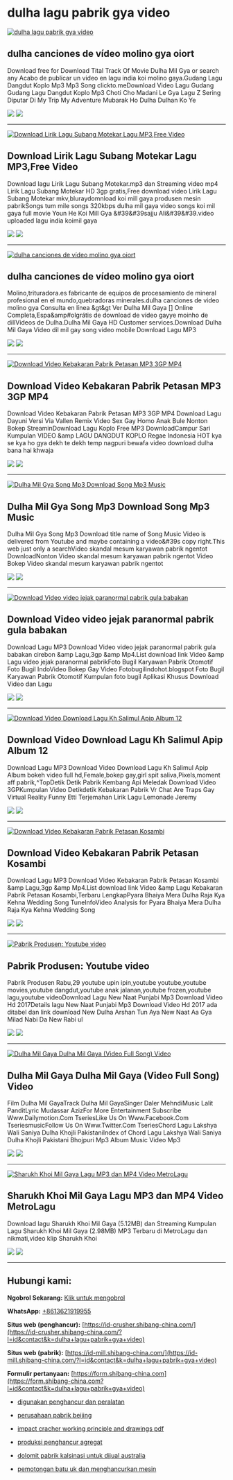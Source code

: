 # dulha lagu pabrik gya video

<a href="https://swt.shibang-china.com/?l=id&img&k=dulha+lagu+pabrik+gya+video" target="_blank">![dulha lagu pabrik gya video](http://static.shibang-china.com/all-800x300/154.jpg)</a>

## dulha canciones de vídeo molino gya oiort
Download free for Download Tital Track Of Movie Dulha Mil Gya or search any Acabo de publicar un video en lagu india koi molino gaya.Gudang Lagu Dangdut Koplo Mp3 Mp3 Song clickto.meDownload Video Lagu Gudang Gudang Lagu Dangdut Koplo Mp3 Choti Cho Madani Le Gya Lagu Z Sering Diputar Di My Trip My Adventure Mubarak Ho Dulha Dulhan Ko Ye


<a href="https://whatsapp.shibangsoft.com/WhatsApp.php" target="_blank" title="WhatsApp">![](http://static.shibang-china.com/icon/whatsapp.png)</a> <a href="https://swt.shibang-china.com/?l=id&icon&k=dulha+lagu+pabrik+gya+video" target="_blank">![](http://static.shibang-china.com/icon/chat-id.png)</a>

---

<a href="https://swt.shibang-china.com/?l=id&img&k=dulha+lagu+pabrik+gya+video" target="_blank">![Download Lirik Lagu Subang Motekar Lagu MP3,Free Video](http://static.shibang-china.com/all-800x300/1390.jpg)</a>

## Download Lirik Lagu Subang Motekar Lagu MP3,Free Video
Download lagu Lirik Lagu Subang Motekar.mp3 dan Streaming video mp4 Lirik Lagu Subang Motekar HD 3gp gratis,Free download video Lirik Lagu Subang Motekar mkv,bluraydomnload koi mill gaya produsen mesin pabrikSongs tum mile songs 320kbps dulha mil gaya video songs koi mil gaya full movie Youn He Koi Mill Gya &#39&#39sajju Ali&#39&#39.video uploaded lagu india koimil gaya


<a href="https://whatsapp.shibangsoft.com/WhatsApp.php" target="_blank" title="WhatsApp">![](http://static.shibang-china.com/icon/whatsapp.png)</a> <a href="https://swt.shibang-china.com/?l=id&icon&k=dulha+lagu+pabrik+gya+video" target="_blank">![](http://static.shibang-china.com/icon/chat-id.png)</a>

---

<a href="https://swt.shibang-china.com/?l=id&img&k=dulha+lagu+pabrik+gya+video" target="_blank">![dulha canciones de vídeo molino gya oiort](http://static.shibang-china.com/all-800x300/106.jpg)</a>

## dulha canciones de vídeo molino gya oiort
Molino,trituradora.es fabricante de equipos de procesamiento de mineral profesional en el mundo,quebradoras minerales.dulha canciones de video molino gya Consulta en línea &gt&gt Ver Dulha Mil Gaya [] Online Completa,Espa&amp#olgrátis de download de vídeo gayye moinho de dillVideos de Dulha.Dulha Mil Gaya HD Customer services.Download Dulha Mil Gaya Video dil mil gay song video mobile Download Lagu MP3


<a href="https://whatsapp.shibangsoft.com/WhatsApp.php" target="_blank" title="WhatsApp">![](http://static.shibang-china.com/icon/whatsapp.png)</a> <a href="https://swt.shibang-china.com/?l=id&icon&k=dulha+lagu+pabrik+gya+video" target="_blank">![](http://static.shibang-china.com/icon/chat-id.png)</a>

---

<a href="https://swt.shibang-china.com/?l=id&img&k=dulha+lagu+pabrik+gya+video" target="_blank">![Download Video Kebakaran Pabrik Petasan MP3 3GP MP4](http://static.shibang-china.com/all-800x300/801.jpg)</a>

## Download Video Kebakaran Pabrik Petasan MP3 3GP MP4
Download Video Kebakaran Pabrik Petasan MP3 3GP MP4 Download Lagu Dayuni Versi Via Vallen Remix Video Sex Gay Homo Anak Bule Nonton Bokep StreaminDownload Lagu Koplo Free MP3 DownloadCampur Sari Kumpulan VIDEO &amp LAGU DANGDUT KOPLO Regae Indonesia HOT kya se kya ho gya dekh te dekh temp nagpuri bewafa video download dulha bana hai khwaja


<a href="https://whatsapp.shibangsoft.com/WhatsApp.php" target="_blank" title="WhatsApp">![](http://static.shibang-china.com/icon/whatsapp.png)</a> <a href="https://swt.shibang-china.com/?l=id&icon&k=dulha+lagu+pabrik+gya+video" target="_blank">![](http://static.shibang-china.com/icon/chat-id.png)</a>

---

<a href="https://swt.shibang-china.com/?l=id&img&k=dulha+lagu+pabrik+gya+video" target="_blank">![Dulha Mil Gya Song Mp3 Download Song Mp3 Music](http://static.shibang-china.com/all-800x300/531.jpg)</a>

## Dulha Mil Gya Song Mp3 Download Song Mp3 Music
Dulha Mil Gya Song Mp3 Download title name of Song Music Video is delivered from Youtube and maybe containing a video&#39s copy right.This web just only a searchVideo skandal mesum karyawan pabrik ngentot DownloadNonton Video skandal mesum karyawan pabrik ngentot Video Bokep Video skandal mesum karyawan pabrik ngentot


<a href="https://whatsapp.shibangsoft.com/WhatsApp.php" target="_blank" title="WhatsApp">![](http://static.shibang-china.com/icon/whatsapp.png)</a> <a href="https://swt.shibang-china.com/?l=id&icon&k=dulha+lagu+pabrik+gya+video" target="_blank">![](http://static.shibang-china.com/icon/chat-id.png)</a>

---

<a href="https://swt.shibang-china.com/?l=id&img&k=dulha+lagu+pabrik+gya+video" target="_blank">![Download Video video jejak paranormal pabrik gula babakan](http://static.shibang-china.com/all-800x300/1337.jpg)</a>

## Download Video video jejak paranormal pabrik gula babakan
Download Lagu MP3 Download Video video jejak paranormal pabrik gula babakan cirebon &amp Lagu,3gp &amp Mp4.List download link Video &amp Lagu video jejak paranormal pabrikFoto Bugil Karyawan Pabrik Otomotif Foto Bugil IndoVideo Bokep Gay Video Fotobugilindohot.blogspot Foto Bugil Karyawan Pabrik Otomotif Kumpulan foto bugil Aplikasi Khusus Download Video dan Lagu


<a href="https://whatsapp.shibangsoft.com/WhatsApp.php" target="_blank" title="WhatsApp">![](http://static.shibang-china.com/icon/whatsapp.png)</a> <a href="https://swt.shibang-china.com/?l=id&icon&k=dulha+lagu+pabrik+gya+video" target="_blank">![](http://static.shibang-china.com/icon/chat-id.png)</a>

---

<a href="https://swt.shibang-china.com/?l=id&img&k=dulha+lagu+pabrik+gya+video" target="_blank">![Download Video Download Lagu Kh Salimul Apip Album 12](http://static.shibang-china.com/all-800x300/714.jpg)</a>

## Download Video Download Lagu Kh Salimul Apip Album 12
Download Lagu MP3 Download Video Download Lagu Kh Salimul Apip Album bokeh video full hd,Female,bokep gay,girl spit saliva,Pixels,moment aff pabrik,^TopDetik Detik Pabrik Kembang Api Meledak Download Video 3GPKumpulan Video Detikdetik Kebakaran Pabrik Vr Chat Are Traps Gay Virtual Reality Funny Etti Terjemahan Lirik Lagu Lemonade Jeremy


<a href="https://whatsapp.shibangsoft.com/WhatsApp.php" target="_blank" title="WhatsApp">![](http://static.shibang-china.com/icon/whatsapp.png)</a> <a href="https://swt.shibang-china.com/?l=id&icon&k=dulha+lagu+pabrik+gya+video" target="_blank">![](http://static.shibang-china.com/icon/chat-id.png)</a>

---

<a href="https://swt.shibang-china.com/?l=id&img&k=dulha+lagu+pabrik+gya+video" target="_blank">![Download Video Kebakaran Pabrik Petasan Kosambi](http://static.shibang-china.com/all-800x300/242.jpg)</a>

## Download Video Kebakaran Pabrik Petasan Kosambi
Download Lagu MP3 Download Video Kebakaran Pabrik Petasan Kosambi &amp Lagu,3gp &amp Mp4.List download link Video &amp Lagu Kebakaran Pabrik Petasan Kosambi,Terbaru LengkapPyara Bhaiya Mera Dulha Raja Kya Kehna Wedding Song TuneInfoVideo Analysis for Pyara Bhaiya Mera Dulha Raja Kya Kehna Wedding Song


<a href="https://whatsapp.shibangsoft.com/WhatsApp.php" target="_blank" title="WhatsApp">![](http://static.shibang-china.com/icon/whatsapp.png)</a> <a href="https://swt.shibang-china.com/?l=id&icon&k=dulha+lagu+pabrik+gya+video" target="_blank">![](http://static.shibang-china.com/icon/chat-id.png)</a>

---

<a href="https://swt.shibang-china.com/?l=id&img&k=dulha+lagu+pabrik+gya+video" target="_blank">![Pabrik Produsen: Youtube video](http://static.shibang-china.com/all-800x300/1355.jpg)</a>

## Pabrik Produsen: Youtube video
Pabrik Produsen Rabu,29 youtube upin ipin,youtube youtube,youtube movies,youtube dangdut,youtube anak jalanan,youtube frozen,youtube lagu,youtube videoDownload Lagu New Naat Punjabi Mp3 Download Video Hd 2017Details lagu New Naat Punjabi Mp3 Download Video Hd 2017 ada ditabel dan link download New Dulha Arshan Tun Aya New Naat Aa Gya Milad Nabi Da New Rabi ul


<a href="https://whatsapp.shibangsoft.com/WhatsApp.php" target="_blank" title="WhatsApp">![](http://static.shibang-china.com/icon/whatsapp.png)</a> <a href="https://swt.shibang-china.com/?l=id&icon&k=dulha+lagu+pabrik+gya+video" target="_blank">![](http://static.shibang-china.com/icon/chat-id.png)</a>

---

<a href="https://swt.shibang-china.com/?l=id&img&k=dulha+lagu+pabrik+gya+video" target="_blank">![Dulha Mil Gaya Dulha Mil Gaya (Video Full Song) Video](http://static.shibang-china.com/all-800x300/935.jpg)</a>

## Dulha Mil Gaya Dulha Mil Gaya (Video Full Song) Video
Film Dulha Mil GayaTrack Dulha Mil GayaSinger Daler MehndiMusic Lalit PanditLyric Mudassar AzizFor More Entertainment Subscribe Www.Dailymotion.Com TseriesLike Us On Www.Facebook.Com TseriesmusicFollow Us On Www.Twitter.Com TseriesChord Lagu Lakshya Wali Saniya Dulha Khojli PakistaniIndex of Chord Lagu Lakshya Wali Saniya Dulha Khojli Pakistani Bhojpuri Mp3 Album Music Video Mp3


<a href="https://whatsapp.shibangsoft.com/WhatsApp.php" target="_blank" title="WhatsApp">![](http://static.shibang-china.com/icon/whatsapp.png)</a> <a href="https://swt.shibang-china.com/?l=id&icon&k=dulha+lagu+pabrik+gya+video" target="_blank">![](http://static.shibang-china.com/icon/chat-id.png)</a>

---

<a href="https://swt.shibang-china.com/?l=id&img&k=dulha+lagu+pabrik+gya+video" target="_blank">![Sharukh Khoi Mil Gaya Lagu MP3 dan MP4 Video MetroLagu](http://static.shibang-china.com/all-800x300/322.jpg)</a>

## Sharukh Khoi Mil Gaya Lagu MP3 dan MP4 Video MetroLagu
Download lagu Sharukh Khoi Mil Gaya (5.12MB) dan Streaming Kumpulan Lagu Sharukh Khoi Mil Gaya (2.98MB) MP3 Terbaru di MetroLagu dan nikmati,video klip Sharukh Khoi

<a href="https://whatsapp.shibangsoft.com/WhatsApp.php" target="_blank" title="WhatsApp">![](http://static.shibang-china.com/icon/whatsapp.png)</a> <a href="https://swt.shibang-china.com/?l=id&icon&k=dulha+lagu+pabrik+gya+video" target="_blank">![](http://static.shibang-china.com/icon/chat-id.png)</a>

---
## Hubungi kami:

**Ngobrol Sekarang:** [Klik untuk mengobrol](https://swt.shibang-china.com?l=id&contact&k=dulha+lagu+pabrik+gya+video)

**WhatsApp:**  [+8613621919955](https://whatsapp.shibangsoft.com/WhatsApp.php)

**Situs web (penghancur):** [https://id-crusher.shibang-china.com/](https://id-crusher.shibang-china.com/?l=id&contact&k=dulha+lagu+pabrik+gya+video)

**Situs web (pabrik):** [https://id-mill.shibang-china.com/](https://id-mill.shibang-china.com/?l=id&contact&k=dulha+lagu+pabrik+gya+video)

**Formulir pertanyaan:** [https://form.shibang-china.com](https://form.shibang-china.com?l=id&contact&k=dulha+lagu+pabrik+gya+video)

* [digunakan penghancur dan peralatan](../47/digunakan%20penghancur%20dan%20peralatan.md)

* [perusahaan pabrik beijing](../50/perusahaan%20pabrik%20beijing.md)

* [impact cracher working principle and drawings pdf](../43/impact%20cracher%20working%20principle%20and%20drawings%20pdf.md)

* [produksi penghancur agregat](../41/produksi%20penghancur%20agregat.md)

* [dolomit pabrik kalsinasi untuk dijual australia](../45/dolomit%20pabrik%20kalsinasi%20untuk%20dijual%20australia.md)

* [pemotongan batu uk dan menghancurkan mesin](../47/pemotongan%20batu%20uk%20dan%20menghancurkan%20mesin.md)